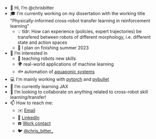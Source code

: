 - 👋 Hi, I’m @chrisbitter
- 🎓 I'm currently working on my dissertation with the working title "Physically-informed cross-robot transfer learning in reinforcement learning"
  - 💡 tldr: How can experience (policies, expert trajectories) be transfered between robots of different morphology, i.e. different state and action spaces
  - 🏁 I plan on finishing summer 2023
- 👀 I’m interested in
  - 🤖 teaching robots new skills
  - 🌍 real-world applications of machine learning
  - 🐟 automation of [aquaponic systems](https://aachen-eden.de/)
- 💻 I'm mainly working with [pytorch](pytorch.org/) and [pybullet](https://pybullet.org/)
- 🌱 I’m currently learning JAX
- 💞️ I’m looking to collaborate on anything related to cross-robot skill learning/transfer!
- 📫 How to reach me:
  - ✉️ [Email](mailto:bitter@uni-wuppertal.de)
  - 👔 [LinkedIn](https://www.linkedin.com/in/christianbitter/)
  - ☎️ [Work contact](https://www.tmdt.uni-wuppertal.de/en/team/scientific-researcher/christian-bitter.html)
  - 🐦 [@chris_bitter_](https://twitter.com/chris_bitter_)

<!---
chrisbitter/chrisbitter is a ✨ special ✨ repository because its `README.md` (this file) appears on your GitHub profile.
You can click the Preview link to take a look at your changes.
--->
